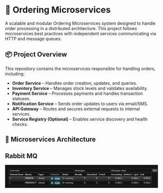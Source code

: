 # 🛒 Ordering Microservices

A scalable and modular Ordering Microservices system designed to handle order processing in a distributed architecture. This project follows microservices best practices with independent services communicating via HTTP and message queues.

## 📦 Project Overview

This repository contains the microservices responsible for handling orders, including:

- **Order Service** – Handles order creation, updates, and queries.
- **Inventory Service** – Manages stock levels and validates availability.
- **Payment Service** – Processes payments and handles transaction statuses.
- **Notification Service** – Sends order updates to users via email/SMS.
- **API Gateway** – Routes and secures external requests to internal services.
- **Service Registry (Optional)** – Enables service discovery and health checks.

## 🧱 Microservices Architecture

## Rabbit MQ
![Result](image.png)